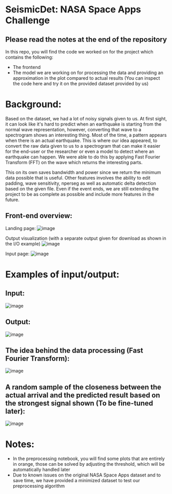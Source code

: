 # SeismicDet: NASA Space Apps Challenge
## Please read the notes at the end of the repository
In this repo, you will find the code we worked on for the project which contains the following:
- The frontend
- The model we are working on for processing the data and providing an approximation in the plot compared to actual results (You can inspect the code here and try it on the provided dataset provided by us)


# Background:
Based on the dataset, we had a lot of noisy signals given to us. At first sight, it can look like it's hard to predict when an earthquake is starting from the normal wave representation, however, converting that wave to a spectrogram shows an interesting thing. Most of the time, a pattern appears when there is an actual earthquake. This is where our idea appeared, to convert the raw data given to us to a spectrogram that can make it easier for the end-user or the researcher or even a model to detect where an earthquake can happen. We were able to do this by applying Fast Fourier Transform (FFT) on the wave which returns the interesting parts.

This on its own saves bandwidth and power since we return the minimum data possible that is useful. Other features involves the ability to edit padding, wave sensitivity, nperseg as well as automatic delta detection based on the given file.
Even if the event ends, we are still extending the project to be as complete as possible and include more features in the future.

## Front-end overview:
Landing page:
![image](https://github.com/user-attachments/assets/d9ade66a-ccef-4825-a96b-c8adf720a39d)

Output visualization (with a separate output given for download as shown in the I/O example)
![image](https://github.com/user-attachments/assets/bf6868ca-24b4-4463-8160-43adf40b596d)

Input page:
![image](https://github.com/user-attachments/assets/3f2843b4-7ea4-4761-bbfb-b433697c9cad)



# Examples of input/output:
## Input:
  ![image](https://github.com/user-attachments/assets/375f603b-4552-4c70-8817-6f9bf25484c2)
## Output:
  ![image](https://github.com/user-attachments/assets/0512fa7f-a11b-48b8-9034-70583bc7c092)

## The idea behind the data processing (Fast Fourier Transform):
![image](https://github.com/user-attachments/assets/b8c71da6-b6e4-444b-8190-802ed2f0ee75)

## A random sample of the closeness between the actual arrival and the predicted result based on the strongest signal shown (To be fine-tuned later):
![image](https://github.com/user-attachments/assets/88aa516c-b2e0-43e8-98bb-4ad5974b3fce)


# Notes:

- In the preprocessing notebook, you will find some plots that are entirely in orange, those can be solved by adjusting the threshold, which will be automatically handled later
- Due to known issues on the original NASA Space Apps dataset and to save time, we have provided a minimized dataset to test our preprocessing algorithm
